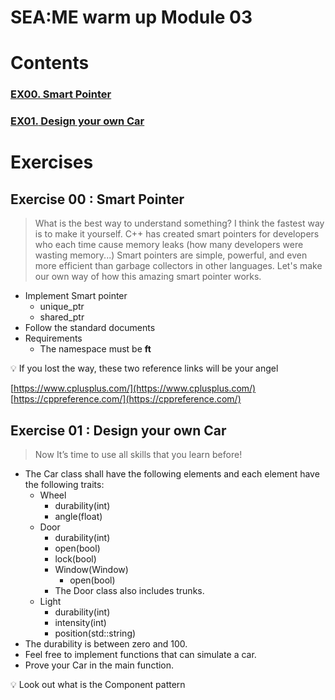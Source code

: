 # SEA:ME warm up Module 03

# Contents

### [**EX00.** Smart Pointer](#exercise-00--smart-pointer)
### [**EX01.** Design your own Car](#exercise-01--design-your-own-car)

# Exercises

## Exercise 00 : Smart Pointer

> What is the best way to understand something? I think the fastest way is to make it yourself.
C++ has created smart pointers for developers who each time cause memory leaks (how many developers were wasting memory...) Smart pointers are simple, powerful, and even more efficient than garbage collectors in other languages.
Let's make our own way of how this amazing smart pointer works.
- Implement Smart pointer
    - unique_ptr
    - shared_ptr
- Follow the standard documents
- Requirements
    - The namespace must be **ft**

<aside>
💡 If you lost the way, these two reference links will be your angel  

[https://www.cplusplus.com/](https://www.cplusplus.com/)  
[https://cppreference.com/](https://cppreference.com/)
</aside>

## Exercise 01 : Design your own Car
> Now It’s time to use all skills that you learn before!

- The Car class shall have the following elements and each element have the following traits:
    - Wheel
        - durability(int)
        - angle(float)
    - Door
        - durability(int)
        - open(bool)
        - lock(bool)
        - Window(Window)
            - open(bool)
        - The Door class also includes trunks.
    - Light
        - durability(int)
        - intensity(int)
        - position(std::string)
- The durability is between zero and 100.
- Feel free to implement functions that can simulate a car.
- Prove your Car in the main function.

<aside>
💡 Look out what is the Component pattern

</aside>

